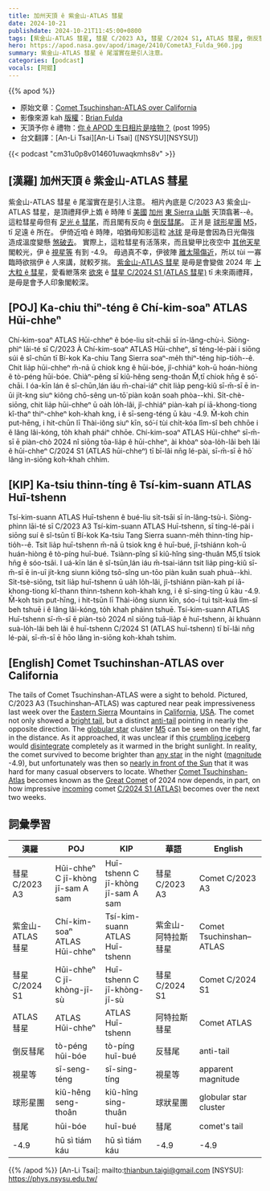 ```yaml
---
title: 加州天頂 ê 紫金山-ATLAS 彗星
date: 2024-10-21
publishdate: 2024-10-21T11:45:00+0800
tags: [紫金山-ATLAS 彗星, 彗星 C/2023 A3, 彗星 C/2024 S1, ATLAS 彗星, 倒反彗尾, 球形星團, M5, 彗尾]
hero: https://apod.nasa.gov/apod/image/2410/CometA3_Fulda_960.jpg
summary: 紫金山-ATLAS 彗星 ê 尾溜實在是引人注意。
categories: [podcast]
vocals: [阿錕]
---
```


{{% apod %}}

- 原始文章：[Comet Tsuchinshan-ATLAS over California](https://apod.nasa.gov/apod/ap241021.html)
- 影像來源 kah [版權][copyright]：[Brian Fulda](https://www.brianfulda.com/about)
- 天頂予你 ê 禮物：[你 ê APOD 生日相片是啥物？](https://apod.nasa.gov/apod/calendar/allyears.html) (post 1995)
- 台文翻譯：[An-Li Tsai][An-Li Tsai] ([NSYSU][NSYSU])

{{< podcast "cm31u0p8v014601uwaqkmhs8v" >}}

## [漢羅] 加州天頂 ê 紫金山-ATLAS 彗星
紫金山-ATLAS 彗星 ê 尾溜實在是引人注意。
相片內底是 C/2023 A3 紫金山-ATLAS 彗星，是頂禮拜伊上媠 ê 時陣 tī [美國][USA] [加州][California] [東 Sierra 山脈][Eastern Sierra] 天頂翕著--ê。
這粒彗星毋但有 [足光 ê 彗尾][bright tail]，而且閣有反向 ê [倒反彗尾][anti-tail]。
正爿是 [球形星團][globular star] [M5][M5]，tī 足遠 ê 所在。
伊倚近咱 ê 時陣，咱猶毋知影這粒 [冰球][crumbling iceberg] 是毋是會因為日光傷強 造成溫度變懸 [煞破去][disintegrate]。
實際上，這粒彗星有活落來，而且變甲比夜空中 [其他天星][any star] 閣較光，伊 ê [視星等][magnitude] 有到 -4.9。
毋過真不幸，伊彼陣 [離太陽傷近][nearly in front of the Sun]，所以 tùi 一寡臨時欲揣伊 ê 人來講，就較歹揣。
[紫金山-ATLAS 彗星][Comet Tsuchinshan-Atlas] 是毋是會變做 2024 年 [上大粒 ê 彗星][Great Comet]，愛看紲落來 [欲來][incoming] ê [彗星 C/2024 S1 (ATLAS 彗星)][C/2024 S1 (ATLAS)] tī 未來兩禮拜，是毋是會予人印象閣較深。

## [POJ] Ka-chiu thiⁿ-téng ê Chí-kim-soaⁿ ATLAS Hūi-chheⁿ
Chí-kim-soaⁿ ATLAS Hūi-chheⁿ ê bóe-liu si̍t-chāi sī ín-lâng-chù-ì.
Siòng-phìⁿ lāi-té sī C/2023 À Chí-kim-soaⁿ ATLAS Hūi-chheⁿ, sī téng-lé-pài i siōng súi ê sî-chūn tī Bí-kok Ka-chiu Tang Sierra soaⁿ-me̍h thiⁿ-téng hip-tio̍h--ê.
Chit lia̍p hūi-chheⁿ m̄-nā ū chiok kng ê hūi-bóe, jî-chhiáⁿ koh-ū hoán-hiòng ê tò-péng hūi-bóe.
Chiàⁿ-pêng sī kiû-hêng seng-thoân M̂,tī chiok hn̄g ê só͘-chāi.
I óa-kīn lán ê sî-chūn,lán iáu m̄-chai-iáⁿ chit lia̍p peng-kiû sī-m̄-sī ē in-ūi ji̍t-kng siuⁿ kiông chō-sêng un-tō͘ piàn koân soah phòa--khì.
Si̍t-chè-siōng, chit lia̍p hūi-chheⁿ ū oa̍h lo̍h-lâi, jî-chhiáⁿ piàn-kah pí iā-khong-tiong kî-thaⁿ thiⁿ-chheⁿ koh-khah kng, i ê sī-seng-téng ū kàu -4.9.
M̄-koh chin put-hēng, i hit-chūn lī Thài-iông siuⁿ kīn, só͘-í tùi chi̍t-kóa lîm-sî beh chhōe i ê lâng lâi-kóng, to̍h khah pháiⁿ chhōe.
Chí-kim-soaⁿ ATLAS Hūi-chheⁿ sī-m̄-sī ē piàn-chò 2024 nî siōng tōa-lia̍p ê hūi-chheⁿ, ài khòaⁿ sòa-lo̍h-lâi beh lâi ê hūi-chheⁿ C/2024 S1 (ATLAS hūi-chheⁿ) tī bī-lâi nn̄g lé-pài, sī-m̄-sī ē hō͘ lâng ìn-siōng koh-khah chhim.

## [KIP] Ka-tsiu thinn-tíng ê Tsí-kim-suann ATLAS Huī-tshenn
Tsí-kim-suann ATLAS Huī-tshenn ê bué-liu si̍t-tsāi sī ín-lâng-tsù-ì.
Siòng-phìnn lāi-té sī C/2023 A3 Tsí-kim-suann ATLAS Huī-tshenn, sī tíng-lé-pài i siōng suí ê sî-tsūn tī Bí-kok Ka-tsiu Tang Sierra suann-me̍h thinn-tíng hip-tio̍h--ê.
Tsit lia̍p huī-tshenn m̄-nā ū tsiok kng ê huī-bué, jî-tshiánn koh-ū huán-hiòng ê tò-píng huī-bué.
Tsiànn-pîng sī kiû-hîng sing-thuân M5,tī tsiok hn̄g ê sóo-tsāi.
I uá-kīn lán ê sî-tsūn,lán iáu m̄-tsai-iánn tsit lia̍p ping-kiû sī-m̄-sī ē in-uī ji̍t-kng siunn kiông tsō-sîng un-tōo piàn kuân suah phuà--khì.
Si̍t-tsè-siōng, tsit lia̍p huī-tshenn ū ua̍h lo̍h-lâi, jî-tshiánn piàn-kah pí iā-khong-tiong kî-thann thinn-tshenn koh-khah kng, i ê sī-sing-tíng ū kàu -4.9.
M̄-koh tsin put-hīng, i hit-tsūn lī Thài-iông siunn kīn, sóo-í tuì tsi̍t-kuá lîm-sî beh tshuē i ê lâng lâi-kóng, to̍h khah pháinn tshuē.
Tsí-kim-suann ATLAS Huī-tshenn sī-m̄-sī ē piàn-tsò 2024 nî siōng tuā-lia̍p ê huī-tshenn, ài khuànn suà-lo̍h-lâi beh lâi ê huī-tshenn C/2024 S1 (ATLAS huī-tshenn) tī bī-lâi nn̄g lé-pài, sī-m̄-sī ē hōo lâng ìn-siōng koh-khah tshim.

## [English] Comet Tsuchinshan-ATLAS over California
The tails of Comet Tsuchinshan-ATLAS were a sight to behold.
Pictured, C/2023 A3 (Tsuchinshan–ATLAS) was captured near peak impressiveness last week over the [Eastern Sierra][Eastern Sierra] Mountains in [California][California], [USA][USA].
The comet not only showed a [bright tail][bright tail], but a distinct [anti-tail][anti-tail] pointing in nearly the opposite direction.
The [globular star][globular star] cluster [M5][M5] can be seen on the right, far in the distance.
As it approached, it was unclear if this [crumbling iceberg][crumbling iceberg] would [disintegrate][disintegrate] completely as it warmed in the bright sunlight.
In reality, the comet survived to become brighter than [any star][any star] in the night ([magnitude][magnitude] -4.9), but unfortunately was then so [nearly in front of the Sun][nearly in front of the Sun] that it was hard for many casual observers to locate.
Whether [Comet Tsuchinshan-Atlas][Comet Tsuchinshan-Atlas] becomes known as the [Great Comet][Great Comet] of 2024 now depends, in part, on how impressive [incoming][incoming] comet [C/2024 S1 (ATLAS)][C/2024 S1 (ATLAS)] becomes over the next two weeks.

## 詞彙學習
|漢羅|POJ|KIP|華語|English|
|-|-|-|-|-|
| 彗星 C/2023 A3 | Hūi-chheⁿ C jī-khòng jī-sam A sam | Huī-tshenn C jī-khòng jī-sam A sam | 彗星 C/2023 A3 | Comet C/2023 A3 |
| 紫金山-ATLAS 彗星 | Chí-kim-soaⁿ ATLAS Hūi-chheⁿ | Tsí-kim-suann ATLAS Huī-tshenn | 紫金山-阿特拉斯 彗星 | Comet Tsuchinshan–ATLAS |
| 彗星 C/2024 S1 | Hūi-chheⁿ C jī-khòng-jī-sù | Huī-tshenn C jī-khòng-jī-sù | 彗星 C/2024 S1 | Comet C/2024 S1 |
| ATLAS 彗星 | ATLAS Hūi-chheⁿ | ATLAS Huī-tshenn | 阿特拉斯彗星 | Comet ATLAS |
| 倒反彗尾 | tò-péng hūi-bóe | tò-píng huī-bué | 反彗尾 | anti-tail |
| 視星等 | sī-seng-téng | sī-sing-tíng | 視星等 | apparent magnitude |
| 球形星團 | kiû-hêng seng-thoân | kiû-hîng sing-thuân | 球狀星團 | globular star cluster |
| 彗尾 | hūi-bóe | huī-bué | 彗尾 | comet's tail |
| -4.9 | hū sì tiám káu | hū sì tiám káu | -4.9 | -4.9 |

{{% /apod %}}
[An-Li Tsai]: mailto:thianbun.taigi@gmail.com
[NSYSU]: https://phys.nsysu.edu.tw/

[copyright]: https://apod.nasa.gov/apod/fap/lib/about_apod.html#srapply
[License3]: https://creativecommons.org/licenses/by/3.0/
[License2]:https://creativecommons.org/licenses/by-nc-nd/2.0/

[Eastern Sierra]:https://youtu.be/wMXS2p3Knzk?t=47
[California]:https://en.wikipedia.org/wiki/California
[USA]:https://en.wikipedia.org/wiki/United_States
[bright tail]:https://apod.nasa.gov/apod/ap210308.html
[anti-tail]:https://earthsky.org/space/comet-a3-has-an-anti-tail-can-you-see-it/
[globular star]:https://science.nasa.gov/universe/star-clusters-inside-the-universes-stellar-collections/
[M5]:https://apod.nasa.gov/apod/ap190509.html
[crumbling iceberg]:https://apod.nasa.gov/apod/ap150203.html
[disintegrate]:https://apod.nasa.gov/apod/ap230903.html
[any star]:https://en.wikipedia.org/wiki/List_of_brightest_stars
[magnitude]:https://en.wikipedia.org/wiki/Apparent_magnitude#List_of_apparent_magnitudes
[nearly in front of the Sun]:https://i0.wp.com/picjumbo.com/wp-content/uploads/dog-with-sunglasses-on-a-paddleboard-free-photo.jpg?w=2210&quality=70
[Comet Tsuchinshan-Atlas]:https://www.facebook.com/media/set/?vanity=APOD.Sky&set=a.516503464411569
[Great Comet]:https://apod.nasa.gov/apod/ap220408.html
[incoming]:http://www.cbat.eps.harvard.edu/iau/cbet/005400/CBET005453.txt
[C/2024 S1 (ATLAS)]:https://en.wikipedia.org/wiki/C/2024_S1_(ATLAS)
